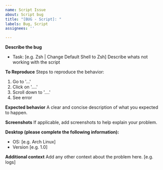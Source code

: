 ```yaml
---
name: Script Issue
about: Script bug
title: "[BUG - Script]: "
labels: Bug, Script
assignees: ''

---
```


**Describe the bug**
- Task: [e.g. Zsh | Change Default Shell to Zsh]
Describe whats not working with the script

**To Reproduce**
Steps to reproduce the behavior:
1. Go to '...'
2. Click on '....'
3. Scroll down to '....'
4. See error

**Expected behavior**
A clear and concise description of what you expected to happen.

**Screenshots**
If applicable, add screenshots to help explain your problem.

**Desktop (please complete the following information):**
 - OS: [e.g. Arch Linux]
 - Version [e.g. 1.0]

**Additional context**
Add any other context about the problem here. [e.g. logs]
